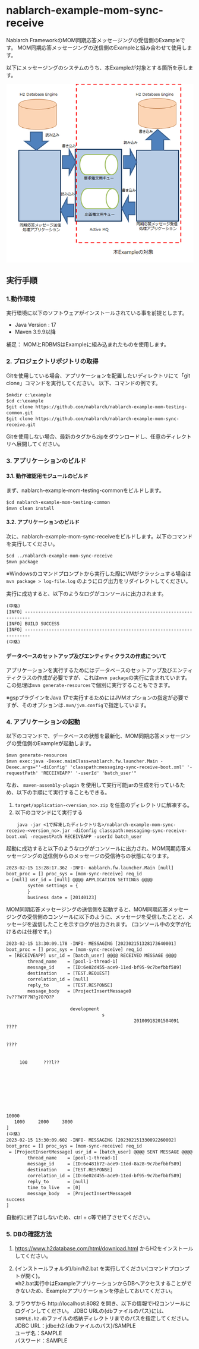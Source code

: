 nablarch-example-mom-sync-receive
====================================

Nablarch FrameworkのMOM同期応答メッセージングの受信側のExampleです。
MOM同期応答メッセージングの送信側のExampleと組み合わせて使用します。

以下にメッセージングのシステムのうち、本Exampleが対象とする箇所を示します。

![概要](./fig/abstract.png "概要")

## 実行手順

### 1.動作環境
実行環境に以下のソフトウェアがインストールされている事を前提とします。
* Java Version : 17
* Maven 3.9.9以降

補足：
MOMとRDBMSはExampleに組み込まれたものを使用します。

### 2. プロジェクトリポジトリの取得
Gitを使用している場合、アプリケーションを配置したいディレクトリにて「git clone」コマンドを実行してください。
以下、コマンドの例です。

    $mkdir c:\example
    $cd c:\example
    $git clone https://github.com/nablarch/nablarch-example-mom-testing-common.git
    $git clone https://github.com/nablarch/nablarch-example-mom-sync-receive.git

Gitを使用しない場合、最新のタグからzipをダウンロードし、任意のディレクトリへ展開してください。

### 3. アプリケーションのビルド
#### 3.1. 動作確認用モジュールのビルド
まず、nablarch-example-mom-testing-commonをビルドします。

    $cd nablarch-example-mom-testing-common
    $mvn clean install

#### 3.2. アプリケーションのビルド
次に、nablarch-example-mom-sync-receiveをビルドします。以下のコマンドを実行してください。

    $cd ../nablarch-example-mom-sync-receive
    $mvn package

※Windowsのコマンドプロンプトから実行した際にVMがクラッシュする場合は `mvn package > log-file.log` のようにログ出力をリダイレクトしてください。

実行に成功すると、以下のようなログがコンソールに出力されます。

    (中略)
    [INFO] ------------------------------------------------------------------------
    [INFO] BUILD SUCCESS
    [INFO] ------------------------------------------------------------------------
    (中略)

#### データベースのセットアップ及びエンティティクラスの作成について

アプリケーションを実行するためにはデータベースのセットアップ及びエンティティクラスの作成が必要ですが、これは`mvn package`の実行に含まれています。
この処理は`mvn generate-resources`で個別に実行することもできます。

※gspプラグインをJava 17で実行するためにはJVMオプションの指定が必要ですが、そのオプションは`.mvn/jvm.config`で指定しています。


### 4. アプリケーションの起動

以下のコマンドで、データベースの状態を最新化、MOM同期応答メッセージングの受信側のExampleが起動します。

    $mvn generate-resources
    $mvn exec:java -Dexec.mainClass=nablarch.fw.launcher.Main -Dexec.args="'-diConfig' 'classpath:messaging-sync-receive-boot.xml' '-requestPath' 'RECEIVEAPP' '-userId' 'batch_user'"

なお、 `maven-assembly-plugin` を使用して実行可能jarの生成を行っているため、以下の手順にて実行することもできる。

1. ``target/application-<version_no>.zip`` を任意のディレクトリに解凍する。
2. 以下のコマンドにて実行する

  ```
      java -jar <1で解凍したディレクトリ名>/nablarch-example-mom-sync-receive-<version_no>.jar -diConfig classpath:messaging-sync-receive-boot.xml -requestPath RECEIVEAPP -userId batch_user
  ```

起動に成功すると以下のようなログがコンソールに出力され、MOM同期応答メッセージングの送信側からのメッセージの受信待ちの状態になります。

```log
2023-02-15 13:28:17.362 -INFO- nablarch.fw.launcher.Main [null] boot_proc = [] proc_sys = [mom-sync-receive] req_id
= [null] usr_id = [null] @@@@ APPLICATION SETTINGS @@@@
        system settings = {
        }
        business date = [20140123]
```

MOM同期応答メッセージングの送信側を起動すると、MOM同期応答メッセージングの受信側のコンソールに以下のように、メッセージを受信したことと、メッセージを返信したことを示すログが出力されます。
(コンソール中の文字が化けるのは仕様です。)

```log
2023-02-15 13:30:09.178 -INFO- MESSAGING [202302151328173640001] boot_proc = [] proc_sys = [mom-sync-receive] req_id
 = [RECEIVEAPP] usr_id = [batch_user] @@@@ RECEIVED MESSAGE @@@@
        thread_name    = [pool-1-thread-1]
        message_id     = [ID:6e02d455-ace9-11ed-bf95-9c7befbbf589]
        destination    = [TEST.REQUEST]
        correlation_id = [null]
        reply_to       = [TEST.RESPONSE]
        message_body   = [ProjectInsertMessage0
?v???W?F?N?g?O?O?P

                        development
                                    s
                                                20100918201504091        ????

                                                                                                 ????


     100      ???l??







                                                                                                              10000
   1000     2000     3000
]
(中略)
2023-02-15 13:30:09.602 -INFO- MESSAGING [202302151330092260002] boot_proc = [] proc_sys = [mom-sync-receive] req_id
 = [ProjectInsertMessage] usr_id = [batch_user] @@@@ SENT MESSAGE @@@@
        thread_name    = [pool-1-thread-1]
        message_id     = [ID:6e481b72-ace9-11ed-8a28-9c7befbbf589]
        destination    = [TEST.RESPONSE]
        correlation_id = [ID:6e02d455-ace9-11ed-bf95-9c7befbbf589]
        reply_to       = [null]
        time_to_live   = [0]
        message_body   = [ProjectInsertMessage0
success
]
```


自動的に終了はしないため、ctrl + c等で終了させてください。

### 5. DBの確認方法

1. https://www.h2database.com/html/download.html からH2をインストールしてください。  

2. {インストールフォルダ}/bin/h2.bat を実行してください(コマンドプロンプトが開く)。  
  ※h2.bat実行中はExampleアプリケーションからDBへアクセスすることができないため、Exampleアプリケーションを停止しておいてください。

3. ブラウザから http://localhost:8082 を開き、以下の情報でH2コンソールにログインしてください。
   JDBC URLの{dbファイルのパス}には、`SAMPLE.h2.db`ファイルの格納ディレクトリまでのパスを指定してください。  
  JDBC URL：jdbc:h2:{dbファイルのパス}/SAMPLE  
  ユーザ名：SAMPLE  
  パスワード：SAMPLE
